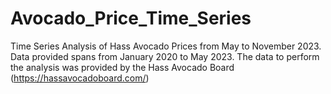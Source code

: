# Avocado_Price_Time_Series
Time Series Analysis of Hass Avocado Prices from May to November 2023. Data provided spans from January 2020 to May 2023.
The data to perform the analysis was provided by the Hass Avocado Board (https://hassavocadoboard.com/)
